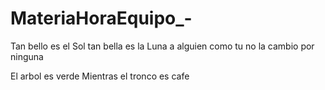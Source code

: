 # MateriaHoraEquipo_-
Tan bello es el Sol
tan bella es la Luna
a alguien como tu
no la cambio por ninguna

El arbol es verde 
Mientras el tronco es cafe 

